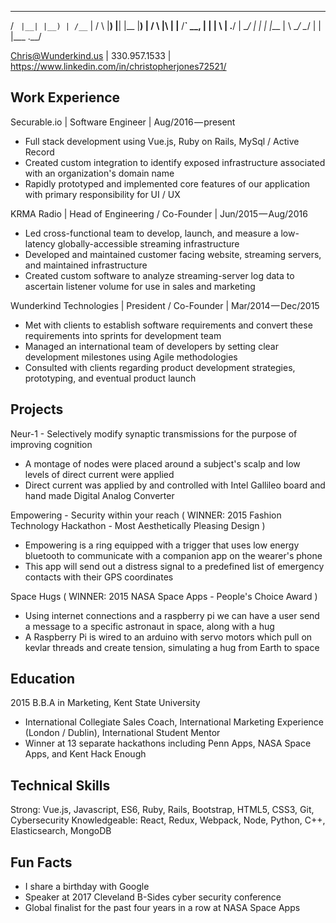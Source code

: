 
 __        __     __  ___  __   __        ___  __           __        ___  __  
/  ` |__| |__) | /__`  |  /  \ |__) |__| |__  |__)       | /  \ |\ | |__  /__` 
\__, |  | |  \ | .__/  |  \__/ |    |  | |___ |  \    \__/ \__/ | \| |___ .__/ 
                                                                               
Chris@Wunderkind.us | 330.957.1533 | https://www.linkedin.com/in/christopherjones72521/

Work Experience
---------------
Securable.io | Software Engineer | Aug/2016 — present
- Full stack development using Vue.js, Ruby on Rails, MySql / Active Record
- Created custom integration to identify exposed infrastructure associated with an organization's domain name
- Rapidly prototyped and implemented core features of our application with primary responsibility for UI / UX

KRMA Radio | Head of Engineering / Co-Founder | Jun/2015 — Aug/2016
- Led cross-functional team to develop, launch, and measure a low-latency globally-accessible streaming infrastructure 
- Developed and maintained customer facing website, streaming servers, and maintained infrastructure
- Created custom software to analyze streaming-server log data to ascertain listener volume for use in sales and marketing

Wunderkind Technologies | President / Co-Founder | Mar/2014 — Dec/2015 
- Met with clients to establish software requirements and convert these requirements into sprints for development team
- Managed an international team of developers by setting clear development milestones using Agile methodologies
- Consulted with clients regarding product development strategies, prototyping, and eventual product launch


Projects
--------
Neur-1 - Selectively modify synaptic transmissions for the purpose of improving cognition
- A montage of nodes were placed around a subject's scalp and low levels of direct current were applied
- Direct current was applied by and controlled with Intel Gallileo board and hand made Digital Analog Converter

Empowering - Security within your reach ( WINNER: 2015 Fashion Technology Hackathon - Most Aesthetically Pleasing Design )
- Empowering is a ring equipped with a trigger that uses low energy bluetooth to communicate with a companion app on the wearer's phone
- This app will send out a distress signal to a predefined list of emergency contacts with their GPS coordinates

Space Hugs ( WINNER: 2015 NASA Space Apps - People's Choice Award )
- Using internet connections and a raspberry pi we can have a user send a message to a specific astronaut in space, along with a hug
- A Raspberry Pi is wired to an arduino with servo motors which pull on kevlar threads and create tension, simulating a hug from Earth to space


Education
---------
2015 B.B.A in Marketing, Kent State University
- International Collegiate Sales Coach, International Marketing Experience (London / Dublin), International Student Mentor
- Winner at 13 separate hackathons including Penn Apps, NASA Space Apps, and Kent Hack Enough


Technical Skills
----------------
Strong: Vue.js, Javascript, ES6, Ruby, Rails, Bootstrap, HTML5, CSS3, Git, Cybersecurity
Knowledgeable: React, Redux, Webpack, Node, Python, C++, Elasticsearch, MongoDB


Fun Facts
--------------------
- I share a birthday with Google
- Speaker at 2017 Cleveland B-Sides cyber security conference
- Global finalist for the past four years in a row at NASA Space Apps

